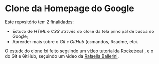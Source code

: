 # Clone da Homepage do Google
Este repositório tem 2 finalidades:
- Estudo de _HTML_ e _CSS_ através do clone da tela principal de busca do Google;
- Aprender mais sobre o _Git_ e _GitHub_ (comandos, Readme, etc).

O estudo do clone foi feito seguindo um video tutorial da [Rocketseat](https://www.youtube.com/watch?v=KgjzE1Sxtq0)  , e o do Git e GitHub, seguindo um video da [Rafaella Ballerini](https://www.youtube.com/watch?v=UBAX-13g8OM).